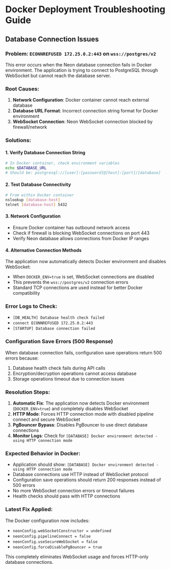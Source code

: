 # Docker Deployment Troubleshooting Guide

## Database Connection Issues

### Problem: `ECONNREFUSED 172.25.0.2:443` on `wss://postgres/v2`

This error occurs when the Neon database connection fails in Docker environment. The application is trying to connect to PostgreSQL through WebSocket but cannot reach the database server.

### Root Causes:
1. **Network Configuration**: Docker container cannot reach external database
2. **Database URL Format**: Incorrect connection string format for Docker environment
3. **WebSocket Connection**: Neon WebSocket connection blocked by firewall/network

### Solutions:

#### 1. Verify Database Connection String
```bash
# In Docker container, check environment variables
echo $DATABASE_URL
# Should be: postgresql://[user]:[password]@[host]:[port]/[database]
```

#### 2. Test Database Connectivity
```bash
# From within Docker container
nslookup [database-host]
telnet [database-host] 5432
```

#### 3. Network Configuration
- Ensure Docker container has outbound network access
- Check if firewall is blocking WebSocket connections on port 443
- Verify Neon database allows connections from Docker IP ranges

#### 4. Alternative Connection Methods
The application now automatically detects Docker environment and disables WebSocket:
- When `DOCKER_ENV=true` is set, WebSocket connections are disabled
- This prevents the `wss://postgres/v2` connection errors
- Standard TCP connections are used instead for better Docker compatibility

### Error Logs to Check:
- `[DB_HEALTH] Database health check failed`
- `connect ECONNREFUSED 172.25.0.2:443`
- `[STARTUP] Database connection failed`

### Configuration Save Errors (500 Response)
When database connection fails, configuration save operations return 500 errors because:
1. Database health check fails during API calls
2. Encryption/decryption operations cannot access database
3. Storage operations timeout due to connection issues

### Resolution Steps:
1. **Automatic Fix**: The application now detects Docker environment (`DOCKER_ENV=true`) and completely disables WebSocket
2. **HTTP Mode**: Forces HTTP connection mode with disabled pipeline connect and secure WebSocket
3. **PgBouncer Bypass**: Disables PgBouncer to use direct database connections
4. **Monitor Logs**: Check for `[DATABASE] Docker environment detected - using HTTP connection mode`

### Expected Behavior in Docker:
- Application should show: `[DATABASE] Docker environment detected - using HTTP connection mode`
- Database connections use HTTP instead of WebSocket protocol
- Configuration save operations should return 200 responses instead of 500 errors
- No more WebSocket connection errors or timeout failures
- Health checks should pass with HTTP connections

### Latest Fix Applied:
The Docker configuration now includes:
- `neonConfig.webSocketConstructor = undefined`
- `neonConfig.pipelineConnect = false`
- `neonConfig.useSecureWebSocket = false`
- `neonConfig.forceDisablePgBouncer = true`

This completely eliminates WebSocket usage and forces HTTP-only database connections.